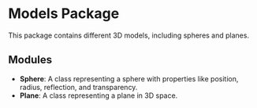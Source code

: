 # Models Package

This package contains different 3D models, including spheres and planes.

## Modules

- **Sphere**: A class representing a sphere with properties like position, radius, reflection, and transparency.
- **Plane**: A class representing a plane in 3D space.
